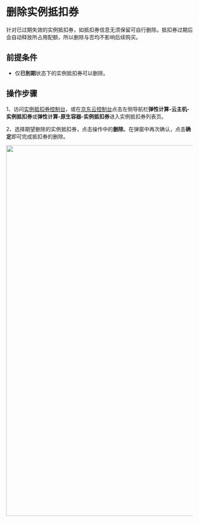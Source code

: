 # 删除实例抵扣券

针对已过期失效的实例抵扣券，如抵扣券信息无须保留可自行删除。抵扣券过期后会自动释放所占用配额，所以删除与否均不影响后续购买。

## 前提条件
* 仅**已到期**状态下的实例抵扣券可以删除。

## 操作步骤
1、访问[实例抵扣券控制台](https://cns-console.jdcloud.com/host/instancevoucher/list)，或在[京东云控制台](https://console.jdcloud.com/overview)点击左侧导航栏**弹性计算-云主机-实例抵扣券**或**弹性计算-原生容器-实例抵扣券**进入实例抵扣券列表页。<br>

2、选择期望删除的实例抵扣券，点击操作中的**删除**。在弹窗中再次确认，点击**确定**即可完成抵扣券的删除。
<div align="left"><img src="https://img1.jcloudcs.com/cn/image/vm/iv-manage3.png" width="1000"></div>

